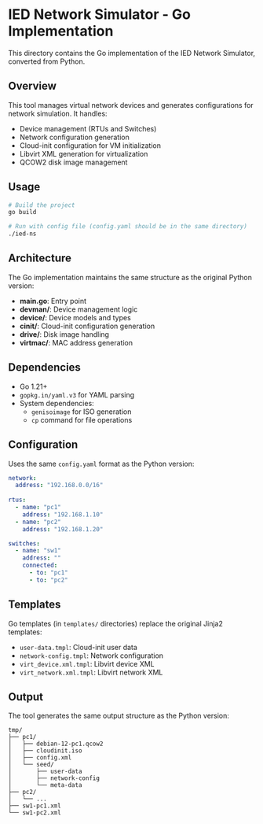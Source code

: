 # IED Network Simulator - Go Implementation

This directory contains the Go implementation of the IED Network Simulator, converted from Python.

## Overview

This tool manages virtual network devices and generates configurations for network simulation. It handles:

- Device management (RTUs and Switches)
- Network configuration generation
- Cloud-init configuration for VM initialization
- Libvirt XML generation for virtualization
- QCOW2 disk image management

## Usage

```bash
# Build the project
go build

# Run with config file (config.yaml should be in the same directory)
./ied-ns
```

## Architecture

The Go implementation maintains the same structure as the original Python version:

- **main.go**: Entry point
- **devman/**: Device management logic
- **device/**: Device models and types  
- **cinit/**: Cloud-init configuration generation
- **drive/**: Disk image handling
- **virtmac/**: MAC address generation

## Dependencies

- Go 1.21+
- `gopkg.in/yaml.v3` for YAML parsing
- System dependencies:
  - `genisoimage` for ISO generation
  - `cp` command for file operations

## Configuration

Uses the same `config.yaml` format as the Python version:

```yaml
network:
  address: "192.168.0.0/16"
  
rtus:
  - name: "pc1"
    address: "192.168.1.10"
  - name: "pc2"
    address: "192.168.1.20"

switches:
  - name: "sw1"
    address: ""
    connected:
      - to: "pc1"
      - to: "pc2"
```

## Templates

Go templates (in `templates/` directories) replace the original Jinja2 templates:

- `user-data.tmpl`: Cloud-init user data
- `network-config.tmpl`: Network configuration
- `virt_device.xml.tmpl`: Libvirt device XML
- `virt_network.xml.tmpl`: Libvirt network XML

## Output

The tool generates the same output structure as the Python version:

```
tmp/
├── pc1/
│   ├── debian-12-pc1.qcow2
│   ├── cloudinit.iso
│   ├── config.xml
│   └── seed/
│       ├── user-data
│       ├── network-config
│       └── meta-data
├── pc2/
│   └── ...
├── sw1-pc1.xml
└── sw1-pc2.xml
```